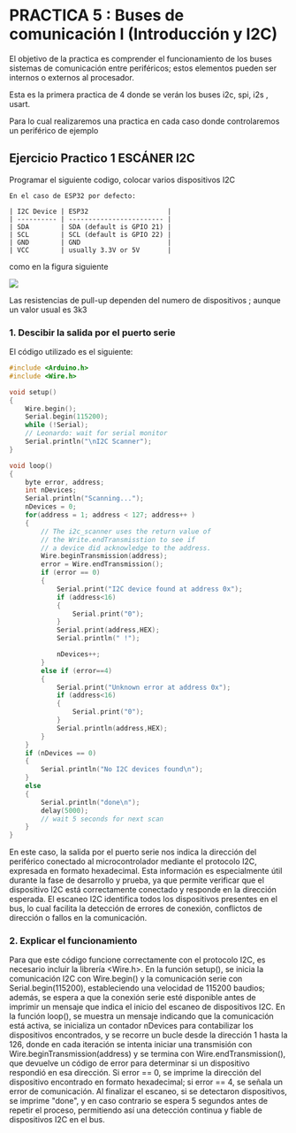 # PRACTICA 5 :  Buses de comunicación I (Introducción y I2C)  

El objetivo de la practica es comprender el funcionamiento de los buses
  sistemas de comunicación entre periféricos;  estos elementos pueden 
  ser internos o externos  al procesador.

Esta es la primera practica de  4 donde se verán los buses i2c, spi,
 i2s , usart.

Para lo cual realizaremos una practica en cada caso donde controlaremos 
 un periférico de ejemplo

## Ejercicio Practico 1  ESCÁNER I2C

Programar el siguiente codigo,  colocar varios dispositivos  I2C 

```
En el caso de ESP32 por defecto:

| I2C Device | ESP32                    |
| ---------- | ------------------------ |
| SDA        | SDA (default is GPIO 21) |
| SCL        | SCL (default is GPIO 22) |
| GND        | GND                      |
| VCC        | usually 3.3V or 5V       |
```

como en la figura siguiente 

![](https://i0.wp.com/randomnerdtutorials.com/wp-content/uploads/2019/09/I2C-communication-protocol-ESP32.png?resize=1024%2C577&quality=100&strip=all&ssl=1)

Las resistencias de pull-up  dependen del numero de dispositivos ; 
aunque un valor usual es  3k3 


### 1. Descibir la salida por el puerto serie 

El código utilizado es el siguiente:
```c 
#include <Arduino.h>
#include <Wire.h>

void setup()
{
    Wire.begin();
    Serial.begin(115200);
    while (!Serial);
    // Leonardo: wait for serial monitor
    Serial.println("\nI2C Scanner");
}

void loop()
{
    byte error, address;
    int nDevices;
    Serial.println("Scanning...");
    nDevices = 0;
    for(address = 1; address < 127; address++ )
    {
        // The i2c_scanner uses the return value of
        // the Write.endTransmisstion to see if
        // a device did acknowledge to the address.
        Wire.beginTransmission(address);
        error = Wire.endTransmission();
        if (error == 0)
        {
            Serial.print("I2C device found at address 0x");
            if (address<16)
            {
                Serial.print("0");
            }
            Serial.print(address,HEX);
            Serial.println(" !");

            nDevices++;
        }
        else if (error==4)
        {
            Serial.print("Unknown error at address 0x");
            if (address<16)
            {
                Serial.print("0");
            }
            Serial.println(address,HEX);
        }
    }
    if (nDevices == 0)
    {
        Serial.println("No I2C devices found\n");
    }
    else
    {
        Serial.println("done\n");
        delay(5000);
        // wait 5 seconds for next scan
    }
}
```

En este caso, la salida por el puerto serie nos indica la dirección del periférico conectado al microcontrolador mediante el protocolo I2C, expresada en formato hexadecimal. Esta información es especialmente útil durante 
la fase de desarrollo y prueba, ya que permite verificar que el dispositivo I2C está correctamente conectado y responde en la dirección esperada. El escaneo I2C identifica todos los dispositivos presentes en el bus, lo 
cual facilita la detección de errores de conexión, conflictos de dirección o fallos en la comunicación.

### 2. Explicar el funcionamiento 
Para que este código funcione correctamente con el protocolo I2C, es necesario incluir la librería <Wire.h>. En la función setup(), se inicia la comunicación I2C con Wire.begin() y la comunicación serie con 
Serial.begin(115200), estableciendo una velocidad de 115200 baudios; además, se espera a que la conexión serie esté disponible antes de imprimir un mensaje que indica el inicio del escaneo de dispositivos I2C. En la 
función loop(), se muestra un mensaje indicando que la comunicación está activa, se inicializa un contador nDevices para contabilizar los dispositivos encontrados, y se recorre un bucle desde la dirección 1 hasta la 126,
donde en cada iteración se intenta iniciar una transmisión con Wire.beginTransmission(address) y se termina con Wire.endTransmission(), que devuelve un código de error para determinar si un dispositivo respondió en esa
dirección. Si error == 0, se imprime la dirección del dispositivo encontrado en formato hexadecimal; si error == 4, se señala un error de comunicación. Al finalizar el escaneo, si se detectaron dispositivos, se imprime 
"done", y en caso contrario se espera 5 segundos antes de repetir el proceso, permitiendo así una detección continua y fiable de dispositivos I2C en el bus.
